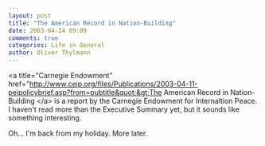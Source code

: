 ```yaml
---
layout: post
title: "The American Record in Nation-Building"
date: 2003-04-24 09:09
comments: true
categories: Life in General
author: Oliver Thylmann
---
```



&lt;a title=&quot;Carnegie Endowment&quot; href=&quot;http://www.ceip.org/files/Publications/2003-04-11-peipolicybrief.asp?from=pubtitle&quot;&gt;The American Record in Nation-Building &lt;/a&gt; is a report by the Carnegie Endowment for Internaltion Peace. I haven't read more than the Executive Summary yet, but it sounds like something interesting.

Oh... I'm back from my holiday. More later.


